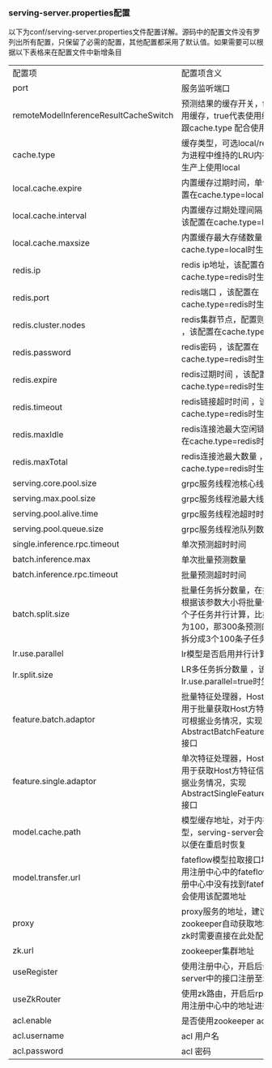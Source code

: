 ### serving-server.properties配置   
以下为conf/serving-server.properties文件配置详解。源码中的配置文件没有罗列出所有配置，只保留了必需的配置，其他配置都采用了默认值。如果需要可以根据以下表格来在配置文件中新增条目

<table>
  <tr>
    <td>配置项</td>
    <td>配置项含义</td>
    <td>默认值</td>
  </tr>
  <tr>
    <td>port</td>
    <td>服务监听端口</td>
    <td>8000</td>
  </tr>
  <tr>
    <td>remoteModelInferenceResultCacheSwitch</td>
    <td>预测结果的缓存开关，false代表不使用缓存，true代表使用缓存，该配置跟cache.type 配合使用</td>
    <td>false</td>
  </tr>
  <tr>
    <td>cache.type</td>
    <td>缓存类型，可选local/redis,其中local为进程中维持的LRU内存，不建议在生产上使用local</td>
    <td>local</td>
  </tr>
  <tr>
    <td>local.cache.expire</td>
    <td>内置缓存过期时间，单位：秒，该配置在cache.type=local时生效</td>
    <td>30</td>
  </tr>
  <tr>
    <td>local.cache.interval</td>
    <td>内置缓存过期处理间隔，单位：秒 ，该配置在cache.type=local时生效</td>
    <td>3</td>
  </tr>
  <tr>
    <td>local.cache.maxsize</td>
    <td>内置缓存最大存储数量 ，该配置在cache.type=local时生效</td>
    <td>10000</td>
  </tr>
  <tr>
    <td>redis.ip</td>
    <td>redis ip地址，该配置在cache.type=redis时生效</td>
    <td>127.0.0.1</td>
  </tr>
  <tr>
    <td>redis.port</td>
    <td>redis端口 ，该配置在cache.type=redis时生效</td>
    <td>3306</td>
  </tr>
  <tr>
    <td>redis.cluster.nodes</td>
    <td>redis集群节点，配置则开启集群模式 ，该配置在cache.type=redis时生效</td>
    <td>空</td>
  </tr>
  <tr>
    <td>redis.password</td>
    <td>redis密码 ，该配置在cache.type=redis时生效</td>
    <td>空</td>
  </tr>
  <tr>
    <td>redis.expire</td>
    <td>redis过期时间 ，该配置在cache.type=redis时生效</td>
    <td>3000</td>
  </tr>
  <tr>
    <td>redis.timeout</td>
    <td>redis链接超时时间 ，该配置在cache.type=redis时生效</td>
    <td>2000</td>
  </tr>
  <tr>
    <td>redis.maxIdle</td>
    <td>redis连接池最大空闲链接 ，该配置在cache.type=redis时生效</td>
    <td>2</td>
  </tr>
  <tr>
    <td>redis.maxTotal</td>
    <td>redis连接池最大数量 ，该配置在cache.type=redis时生效</td>
    <td>20</td>
  </tr>
  <tr>
    <td>serving.core.pool.size</td>
    <td>grpc服务线程池核心线程数</td>
    <td>cpu核心数</td>
  </tr>
  <tr>
    <td>serving.max.pool.size</td>
    <td>grpc服务线程池最大线程数</td>
    <td>cpu核心数 * 2</td>
  </tr>
  <tr>
    <td>serving.pool.alive.time</td>
    <td>grpc服务线程池超时时间</td>
    <td>1000</td>
  </tr>
  <tr>
    <td>serving.pool.queue.size</td>
    <td>grpc服务线程池队列数量</td>
    <td>100</td>
  </tr>
  <tr>
    <td>single.inference.rpc.timeout</td>
    <td>单次预测超时时间</td>
    <td>3000</td>
  </tr>
  <tr>
    <td>batch.inference.max</td>
    <td>单次批量预测数量</td>
    <td>300</td>
  </tr>
  <tr>
    <td>batch.inference.rpc.timeout</td>
    <td>批量预测超时时间</td>
    <td>3000</td>
  </tr>
  <tr>
    <td>batch.split.size</td>
    <td>批量任务拆分数量，在批量预测时会根据该参数大小将批量任务拆分成多个子任务并行计算，比如如果该配置为100，那300条预测的批量任务会拆分成3个100条子任务并行计算</td>
    <td>100</td>
  </tr>
  <tr>
    <td>lr.use.parallel</td>
    <td>lr模型是否启用并行计算</td>
    <td>false</td>
  </tr>
  <tr>
    <td>lr.split.size</td>
    <td>LR多任务拆分数量 ，该配置在lr.use.parallel=true时生效</td>
    <td>500</td>
  </tr>
  <tr>
    <td>feature.batch.adaptor</td>
    <td>批量特征处理器，Host方需要配置，用于批量获取Host方特征信息，用户可根据业务情况，实现AbstractBatchFeatureDataAdaptor接口</td>
    <td>com.webank.ai.fate.serving.adaptor.dataaccess.MockBatchAdapter</td>
  </tr>
  <tr>
    <td>feature.single.adaptor</td>
    <td>单次特征处理器，Host方需要配置，用于获取Host方特征信息，用户可根据业务情况，实现AbstractSingleFeatureDataAdaptor接口</td>
    <td>com.webank.ai.fate.serving.adaptor.dataaccess.MockAdapter</td>
  </tr>
  <tr>
    <td>model.cache.path</td>
    <td>模型缓存地址，对于内存中存在的模型，serving-server会持久化到本地以便在重启时恢复</td>
    <td>服务部署目录</td>
  </tr>
  <tr>
    <td>model.transfer.url</td>
    <td>fateflow模型拉取接口地址，优先使用注册中心中的fateflow地址，若注册中心中没有找到fateflow地址，则会使用该配置地址</td>
    <td>http://127.0.0.1:9380/v1/model/transfer</td>
  </tr>
  <tr>
    <td>proxy</td>
    <td>proxy服务的地址，建议通过启用zookeeper自动获取地址，当不启用zk时需要直接在此处配置</td>
    <td>127.0.0.1:8879</td>
  </tr>
  <tr>
    <td>zk.url</td>
    <td>zookeeper集群地址</td>
    <td>localhost:2181,localhost:2182,localhost:2183</td>
  </tr>
  <tr>
    <td>useRegister</td>
    <td>使用注册中心，开启后会将serving-server中的接口注册至zookeeper</td>
    <td>true</td>
  </tr>
  <tr>
    <td>useZkRouter</td>
    <td>使用zk路由，开启后rpc调用时会使用注册中心中的地址进行路由</td>
    <td>true</td>
  </tr>
  <tr>
    <td>acl.enable</td>
    <td>是否使用zookeeper acl鉴权</td>
    <td>false</td>
  </tr>
  <tr>
    <td>acl.username</td>
    <td>acl 用户名</td>
    <td>默认空</td>
  </tr>
  <tr>
    <td>acl.password</td>
    <td>acl 密码</td>
    <td>默认空</td>
  </tr>
</table>

